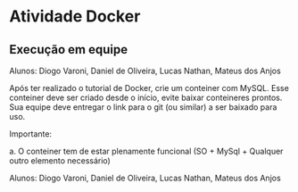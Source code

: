 # Atividade Docker

## Execução em equipe

Alunos: Diogo Varoni, Daniel de Oliveira, Lucas Nathan, Mateus dos Anjos

Após ter realizado o tutorial de Docker, crie um conteiner com MySQL.
Esse conteiner deve ser criado desde o início, evite baixar conteineres prontos.
Sua equipe deve entregar o link para o git (ou similar) a ser baixado para uso.

Importante:

a. O conteiner tem de estar plenamente funcional (SO + MySql + Qualquer outro elemento necessário)

Alunos: Diogo Varoni, Daniel de Oliveira, Lucas Nathan, Mateus dos Anjos

